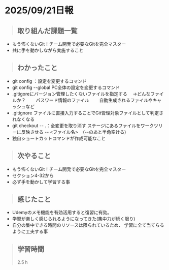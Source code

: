 # 2025/09/21日報

>## 取り組んだ課題一覧 
- もう怖くないGit！チーム開発で必要なGitを完全マスター
- 共に手を動かしながら実施すること

> ## わかったこと
- git config ：設定を変更するコマンド
- git config --global PC全体の設定を変更するコマンド
- .gitigoreにバージョン管理したくないファイルを指定する
　→どんなファイルか？
　　パスワード情報のファイル
　　自動生成されるファイルやキャッシュなど
- .gitignore ファイルに直接入力することでGit管理対象ファイルとして判定されなくなる
- git checkout  --  .：全変更を取り消す
  ステージにあるファイルをワークツリーに反映させる
  -- <ファイル名>　（--のあと半角空ける)
- 独自ショートカットコマンドが作成可能なこと

> ## 次やること
- もう怖くないGit！チーム開発で必要なGitを完全マスター
- セクション4-32から
- 必ず手を動かして学習する事

> ## 感じたこと
- Udemyのメモ機能を有効活用すると復習に有効。
- 学習が楽しく感じられるようになってきた(集中力が続く限り)
- 自分の集中できる時間のリソースは限られているため、
  学習に全て当てらるように工夫する事  

> ## 学習時間
> 2.5ｈ